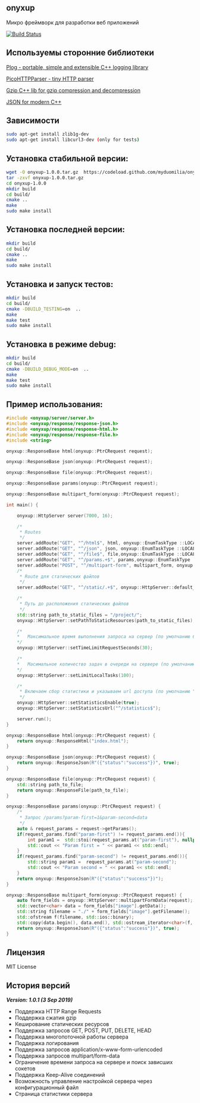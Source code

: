 ## onyxup
Микро фреймворк для разработки веб приложений

[![Build Status](https://travis-ci.org/myduomilia/onyxup.svg?branch=master)](https://travis-ci.org/myduomilia/onyxup)

## Используемы сторонние библиотеки
[Plog - portable, simple and extensible C++ logging library](https://github.com/SergiusTheBest/plog/tree/master/include/plog)

[PicoHTTPParser - tiny HTTP parser](https://github.com/h2o/picohttpparser)

[Gzip C++ lib for gzip compression and decompression](https://github.com/mapbox/gzip-hpp)

[JSON for modern C++](https://github.com/nlohmann/json)

## Зависимости
```bash
sudo apt-get install zlib1g-dev
sudo apt-get install libcurl3-dev (only for tests)

```


## Установка стабильной версии:
```bash
wget -O onyxup-1.0.0.tar.gz  https://codeload.github.com/myduomilia/onyxup/tar.gz/1.0.0
tar -zxvf onyxup-1.0.0.tar.gz 
cd onyxup-1.0.0
mkdir build
cd build/
cmake ..
make
sudo make install
```

## Установка последней версии:
```bash
mkdir build
cd build/
cmake ..
make
sudo make install
```

## Установка и запуск тестов:
```bash
mkdir build
cd build/
cmake -DBUILD_TESTING=on  ..
make
make test
sudo make install
```

## Установка в режиме debug:
```bash
mkdir build
cd build/
cmake -DBUILD_DEBUG_MODE=on  ..
make
make test
sudo make install
```

## Пример использования:

```C++
#include <onyxup/server/server.h>
#include <onyxup/response/response-json.h>
#include <onyxup/response/response-html.h>
#include <onyxup/response/response-file.h>
#include <string>

onyxup::ResponseBase html(onyxup::PtrCRequest request);

onyxup::ResponseBase json(onyxup::PtrCRequest request);

onyxup::ResponseBase file(onyxup::PtrCRequest request);

onyxup::ResponseBase params(onyxup::PtrCRequest request);

onyxup::ResponseBase multipart_form(onyxup::PtrCRequest request);

int main() {

    onyxup::HttpServer server(7000, 16);

    /*
     * Routes
     */
    server.addRoute("GET", "^/html$", html, onyxup::EnumTaskType ::LOCAL_TASK);
    server.addRoute("GET", "^/json", json, onyxup::EnumTaskType ::LOCAL_TASK);
    server.addRoute("GET", "^/file$", file,onyxup::EnumTaskType ::LOCAL_TASK);
    server.addRoute("GET", "^/params.+$", params,onyxup::EnumTaskType ::LOCAL_TASK);
    server.addRoute("POST", "^/multipart-form", multipart_form, onyxup::EnumTaskType ::LOCAL_TASK);
    /*
     * Route для статических файлов
     */
    server.addRoute("GET", "^/static/.+$", onyxup::HttpServer::default_callback_static_resources, onyxup::EnumTaskType ::STATIC_RESOURCES_TASK);

    /*
     * Путь до расположения статических файлов
     */
    std::string path_to_static_files = "/project/";
    onyxup::HttpServer::setPathToStaticResources(path_to_static_files);

    /*
    *   Максимальное время выполнения запроса на сервер (по умолчанию 60 с)
    */
    onyxup::HttpServer::setTimeLimitRequestSeconds(30);

    /*
    *   Масимальное количество задач в очереди на сервере (по умолчанию 100)
    */
    onyxup::HttpServer::setLimitLocalTasks(100);

    /*
     * Включаем сбор статистики и указываем url доступа (по умолчанию "^/onyxup-status-page$")
     */
    onyxup::HttpServer::setStatisticsEnable(true);
    onyxup::HttpServer::setStatisticsUrl("^/statistics$");

    server.run();
}

onyxup::ResponseBase html(onyxup::PtrCRequest request) {
    return onyxup::ResponseHtml("index.html");
}

onyxup::ResponseBase json(onyxup::PtrCRequest request) {
    return onyxup::ResponseJson(R"({"status":"success"})", true);
}

onyxup::ResponseBase file(onyxup::PtrCRequest request) {
    std::string path_to_file;
    return onyxup::ResponseFile(path_to_file);
}

onyxup::ResponseBase params(onyxup::PtrCRequest request) {
    /*
     * Запрос /params?param-first=1&param-second=data
     */
    auto & request_params = request->getParams();
    if(request_params.find("param-first") != request_params.end()){
        int param1 =  std::stoi(request_params.at("param-first"), nullptr);
        std::cout << "Param first = " << param1 << std::endl;
    }
    if(request_params.find("param-second") != request_params.end()){
        std::string param1 =  request_params.at("param-second");
        std::cout << "Param second = " << param1 << std::endl;
    }
    return onyxup::ResponseJson(R"({"status":"success"})");
}

onyxup::ResponseBase multipart_form(onyxup::PtrCRequest request) {
    auto form_fields = onyxup::HttpServer::multipartFormData(request);
    std::vector<char> data = form_fields["image"].getData();
    std::string filename = "./" + form_fields["image"].getFilename();
    std::ofstream f(filename, std::ios::binary);
    std::copy(data.begin(), data.end(), std::ostream_iterator<char>(f, ""));
    return onyxup::ResponseJson(R"({"status":"success"})", true);
}
```

## Лицензия

MIT License

## История версий

***Version: 1.0.1 (3 Sep 2019)***

<ul>
 <li>Поддержка HTTP Range Requests</li>
 <li>Поддержка сжатия gzip</li>
 <li>Кеширование статических ресурсов</li>
 <li>Поддержка запросов GET, POST, PUT, DELETE, HEAD</li>
 <li>Поддержка многопоточной работы сервера</li>
 <li>Поддержка логирования</li>
 <li>Поддержка запросов application/x-www-form-urlencoded</li>
 <li>Поддержка запросов multipart/form-data</li>
 <li>Ограничение времени запроса на сервере и поиск зависших сокетов</li>
 <li>Поддержка Keep-Alive соединений</li>
 <li>Возможность управление настройкой сервера через конфигурационный файл</li>
 <li>Страница статистики сервера</li>
</ul>

